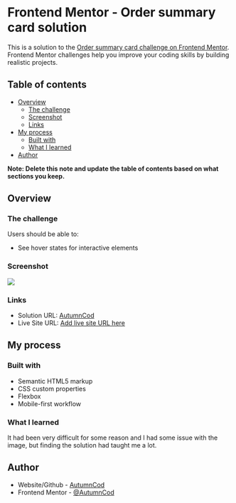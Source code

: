 # Frontend Mentor - Order summary card solution

This is a solution to the [Order summary card challenge on Frontend Mentor](https://www.frontendmentor.io/challenges/order-summary-component-QlPmajDUj). Frontend Mentor challenges help you improve your coding skills by building realistic projects.

## Table of contents

-  [Overview](#overview)
   -  [The challenge](#the-challenge)
   -  [Screenshot](#screenshot)
   -  [Links](#links)
-  [My process](#my-process)
   -  [Built with](#built-with)
   -  [What I learned](#what-i-learned)
-  [Author](#author)

**Note: Delete this note and update the table of contents based on what sections you keep.**

## Overview

### The challenge

Users should be able to:

-  See hover states for interactive elements

### Screenshot

![](../image/screenshot-components.png)

### Links

-  Solution URL: [AutumnCod](https://github.com/AutumnCod/fem-order-summary-component)
-  Live Site URL: [Add live site URL here](https://eager-mestorf-458302.netlify.app/)

## My process

### Built with

-  Semantic HTML5 markup
-  CSS custom properties
-  Flexbox
-  Mobile-first workflow

### What I learned

It had been very difficult for some reason and I had some issue with the image, but finding the solution had taught me a lot.

## Author

-  Website/Github - [AutumnCod](https://github.com/AutumnCod)
-  Frontend Mentor - [@AutumnCod](https://www.frontendmentor.io/profile/AutumnCod)
